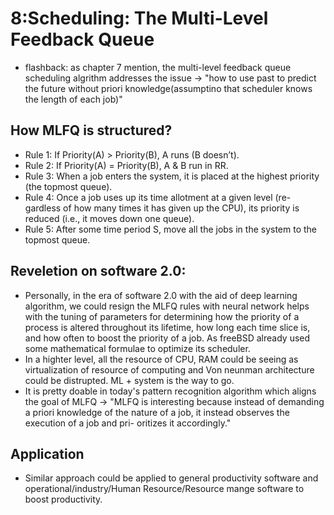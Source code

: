 # 8:Scheduling: The Multi-Level Feedback Queue

* flashback: as chapter 7 mention, the multi-level feedback queue scheduling algrithm addresses the issue -> "how to use past to predict the future without priori knowledge(assumptino that scheduler knows the length of each job)"

## How MLFQ is structured?
* Rule 1: If Priority(A) > Priority(B), A runs (B doesn’t).
* Rule 2: If Priority(A) = Priority(B), A & B run in RR.
* Rule 3: When a job enters the system, it is placed at the highest
priority (the topmost queue).
* Rule 4: Once a job uses up its time allotment at a given level (re-gardless of how many times it has given up the CPU), its priority is reduced (i.e., it moves down one queue).
* Rule 5: After some time period S, move all the jobs in the system
to the topmost queue.

## Reveletion on software 2.0:
* Personally, in the era of software 2.0 with the aid of deep learning algorithm, we could resign the MLFQ rules with neural network helps with the tuning of parameters for determining how the priority of a process is altered throughout its lifetime, how long each time slice is, and how often to boost the priority of a job. As freeBSD already used some mathematical formulae to optimize its scheduler. 
* In a highter level, all the resource of CPU, RAM could be seeing as virtualization of resource of computing and Von neunman architecture could be distrupted. ML + system is the way to go.
* It is pretty doable in today's pattern recognition algorithm which aligns the goal of  MLFQ -> "MLFQ is interesting because instead of demanding a priori knowledge of the nature of a job, it instead observes the execution of a job and pri- oritizes it accordingly."


## Application
* Similar approach could be applied to general productivity software and operational/industry/Human Resource/Resource mange software to boost productivity.
